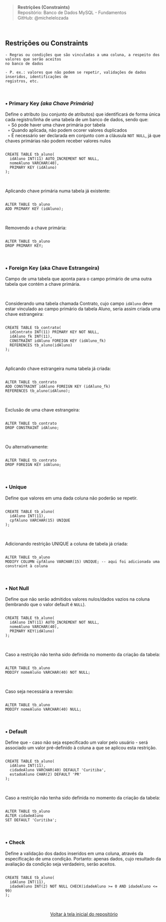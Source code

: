 > **Restrições (Constraints)**     
> Repositório: Banco de Dados MySQL - Fundamentos  
> GitHub: @michelelozada
&nbsp;
     
&nbsp;     
## Restrições ou Constraints
```
- Regras ou condições que são vinculadas a uma coluna, a respeito dos valores que serão aceitos 
no banco de dados  

- P. ex.: valores que não podem se repetir, validações de dados inseridos, identificações de 
registros, etc.    
```
     
&nbsp;     

### • Primary Key _(aka Chave Primária)_
Define o atributo (ou conjunto de atributos) que identificará de forma única cada registro/linha de uma tabela de um banco de dados, sendo que:    
&nbsp; ◦ Só pode haver uma chave primária por tabela  
&nbsp; ◦ Quando aplicada, não podem ocorer valores duplicados  
&nbsp; ◦ É necessário ser declarada em conjunto com a cláusula `NOT NULL`, já que chaves primárias não podem receber valores nulos  

```mysql

CREATE TABLE tb_aluno(
  idAluno INT(11) AUTO_INCREMENT NOT NULL,
  nomeAluno VARCHAR(40),
  PRIMARY KEY (idAluno)
);
```

&nbsp;  

Aplicando chave primária numa tabela já existente:
```mysql

ALTER TABLE tb_aluno
ADD PRIMARY KEY (idAluno);
```  

&nbsp;  

Removendo a chave primária:
```mysql

ALTER TABLE tb_aluno
DROP PRIMARY KEY;
``` 

&nbsp;   

### • Foreign Key (aka Chave Estrangeira)  
Campo de uma tabela que aponta para o campo primário de uma outra tabela que contém a chave primária.  

&nbsp;  

Considerando uma tabela chamada Contrato, cujo campo `idAluno` deve estar vinculado ao campo primário da tabela Aluno, seria assim criada uma chave estrangeira:
```mysql

CREATE TABLE tb_contrato(
  idContrato INT(11) PRIMARY KEY NOT NULL,
  idAluno_fk INT(11),
  CONSTRAINT idAluno FOREIGN KEY (idAluno_fk) 
  REFERENCES tb_aluno(idAluno)
);
```

&nbsp;   

Aplicando chave estrangeira numa tabela já criada:
```mysql

ALTER TABLE tb_contrato 
ADD CONSTRAINT idAluno FOREIGN KEY (idAluno_fk) 
REFERENCES tb_aluno(idAluno);
```

&nbsp;   

Exclusão de uma chave estrangeira:
```mysql

ALTER TABLE tb_contrato 
DROP CONSTRAINT idAluno;
```

&nbsp;   

Ou alternativamente:
```mysql

ALTER TABLE tb_contrato
DROP FOREIGN KEY idAluno;
```
	
&nbsp;
     
### • Unique
Define que valores em uma dada coluna não poderão se repetir.

```mysql

CREATE TABLE tb_aluno(
  idAluno INT(11),
  cpfAluno VARCHAR(15) UNIQUE
);
```

&nbsp;   

Adicionando restrição UNIQUE a coluna de tabela já criada:
```mysql

ALTER TABLE tb_aluno
MODIFY COLUMN cpfAluno VARCHAR(15) UNIQUE; -- aqui foi adicionada uma constraint à coluna     
```

&nbsp;    

### • Not Null
Define que não serão admitidos valores nulos/dados vazios na coluna (lembrando que o valor default é `NULL`).

```mysql

CREATE TABLE tb_aluno(
  idAluno INT(11) AUTO_INCREMENT NOT NULL,
  nomeAluno VARCHAR(40),
  PRIMARY KEY(idAluno)
);

```

&nbsp;   

Caso a restrição não tenha sido definida no momento da criação da tabela:
```mysql

ALTER TABLE tb_aluno 
MODIFY nomeAluno VARCHAR(40) NOT NULL;
```

&nbsp;   

Caso seja necessária a reversão:
```mysql

ALTER TABLE tb_aluno 
MODIFY nomeAluno VARCHAR(40) NULL;
```

&nbsp;
     
### • Default
Define que - caso não seja especificado um valor pelo usuário - será associado um valor pré-definido à coluna a que se aplicou esta restrição.

```mysql

CREATE TABLE tb_aluno(
  idAluno INT(11),
  cidadeAluno VARCHAR(40) DEFAULT 'Curitiba',
  estadoAluno CHAR(2) DEFAULT 'PR'
);
```

&nbsp;   

Caso a restrição não tenha sido definida no momento da criação da tabela:
```mysql

ALTER TABLE tb_aluno 
ALTER cidadeAluno 
SET DEFAULT 'Curitiba';
```
     
&nbsp;  

### • Check
Define a validação dos dados inseridos em uma coluna, através da especificação de uma condição. Portanto: apenas dados, cujo resultado da avaliação da condição seja verdadeiro, serão aceitos.  

```mysql

CREATE TABLE tb_aluno(
  idAluno INT(11),
  idadeAluno INT(2) NOT NULL CHECK(idadeAluno >= 0 AND idadeAluno <= 99)
);
```

&nbsp;    

<div align="center">
<a href="https://github.com/michelelozada/MySQL-Study-Notes">Voltar à tela inicial do repositório</a>
</div>